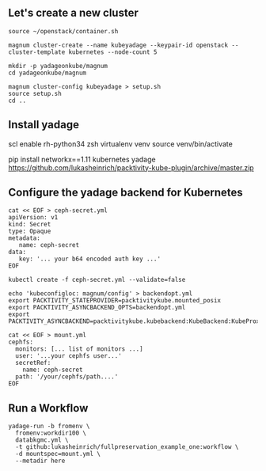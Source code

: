 ## Let's create a new cluster

```
source ~/openstack/container.sh

magnum cluster-create --name kubeyadage --keypair-id openstack --cluster-template kubernetes --node-count 5

mkdir -p yadageonkube/magnum
cd yadageonkube/magnum

magnum cluster-config kubeyadage > setup.sh
source setup.sh
cd ..
```

## Install yadage

scl enable rh-python34 zsh
virtualenv venv
source venv/bin/activate

pip install networkx==1.11 kubernetes yadage https://github.com/lukasheinrich/packtivity-kube-plugin/archive/master.zip


## Configure the yadage backend for Kubernetes

```
cat << EOF > ceph-secret.yml
apiVersion: v1
kind: Secret
type: Opaque
metadata:
   name: ceph-secret
data:
   key: '... your b64 encoded auth key ...'
EOF

kubectl create -f ceph-secret.yml --validate=false
```

```
echo 'kubeconfigloc: magnum/config' > backendopt.yml
export PACKTIVITY_STATEPROVIDER=packtivitykube.mounted_posix
export PACKTIVITY_ASYNCBACKEND_OPTS=backendopt.yml
export PACKTIVITY_ASYNCBACKEND=packtivitykube.kubebackend:KubeBackend:KubeProxy
```

```
cat << EOF > mount.yml
cephfs:
  monitors: [... list of monitors ...]
  user: '...your cephfs user...'
  secretRef:
    name: ceph-secret
  path: '/your/cephfs/path....'
EOF
```

## Run a Workflow

```
yadage-run -b fromenv \
  fromenv:workdir100 \
  databkgmc.yml \
  -t github:lukasheinrich/fullpreservation_example_one:workflow \
  -d mountspec=mount.yml \
  --metadir here
```
